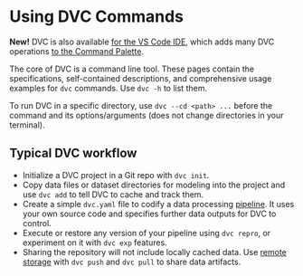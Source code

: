 # Using DVC Commands

<!--
## Using DVC Commands
-->

<admon type="tip">

**New!** DVC is also available [for the VS Code IDE], which adds many DVC
operations [to the Command Palette].

[for the vs code ide]: /doc/vs-code-extension
[to the command palette]:
  https://github.com/iterative/vscode-dvc#useful-commands

</admon>

The core of DVC is a command line tool. These pages contain the specifications,
self-contained descriptions, and comprehensive usage examples for `dvc`
commands. Use `dvc -h` to list them.

<admon type="tip">

To run DVC in a specific directory, use `dvc --cd <path> ...` before the command
and its options/arguments (does not change directories in your terminal).

</admon>

## Typical DVC workflow

- Initialize a <abbr>DVC project</abbr> in a Git repo with `dvc init`.
- Copy data files or dataset directories for modeling into the project and use
  `dvc add` to tell DVC to <abbr>cache</abbr> and track them.
- Create a simple `dvc.yaml` file to codify a data processing
  [pipeline](/doc/command-reference/dag). It uses your own source code and
  specifies further data <abbr>outputs</abbr> for DVC to control.
- Execute or restore any version of your pipeline using `dvc repro`, or
  experiment on it with `dvc exp` features.
- Sharing the <abbr>repository</abbr> will not include locally cached data. Use
  [remote storage] with `dvc push` and `dvc pull` to share data artifacts.

[remote storage]: /doc/user-guide/data-management/remote-storage
